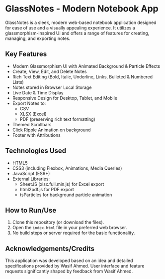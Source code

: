 # GlassNotes - Modern Notebook App

GlassNotes is a sleek, modern web-based notebook application designed for ease of use and a visually appealing experience. It utilizes a glassmorphism-inspired UI and offers a range of features for creating, managing, and exporting notes.

## Key Features

*   Modern Glassmorphism UI with Animated Background & Particle Effects
*   Create, View, Edit, and Delete Notes
*   Rich Text Editing (Bold, Italic, Underline, Links, Bulleted & Numbered Lists)
*   Notes stored in Browser Local Storage
*   Live Date & Time Display
*   Responsive Design for Desktop, Tablet, and Mobile
*   Export Notes to:
    *   CSV
    *   XLSX (Excel)
    *   PDF (preserving rich text formatting)
*   Themed Scrollbars
*   Click Ripple Animation on background
*   Footer with Attributions

## Technologies Used

*   HTML5
*   CSS3 (including Flexbox, Animations, Media Queries)
*   JavaScript (ES6+)
*   External Libraries:
    *   SheetJS (xlsx.full.min.js) for Excel export
    *   html2pdf.js for PDF export
    *   tsParticles for background particle animation

## How to Run/Use

1.  Clone this repository (or download the files).
2.  Open the `index.html` file in your preferred web browser.
3.  No build steps or server required for the basic functionality.

## Acknowledgements/Credits

This application was developed based on an idea and detailed specifications provided by Wasif Ahmed.
User interface and feature requests significantly shaped by feedback from Wasif Ahmed.
